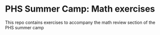 # PHS Summer Camp: Math exercises

This repo contains exercises to accompany the math review section of the PHS summer camp